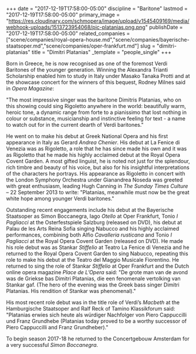 +++
date = "2017-12-19T17:58:00-05:00"
discipline = "Baritone"
lastmod = "2017-12-19T17:58:00-05:00"
primary_image = "https://res.cloudinary.com/schmopera/image/upload/v1545409169/media/webhook-uploads/1513723954068/pic-platanias.png.png"
publishDate = "2017-12-19T17:58:00-05:00"
related_companies = ["scene/companies/royal-opera-house.md","scene/companies/bayerische-staatsoper.md","scene/companies/oper-frankfurt.md"]
slug = "dimitri-platanias"
title = "Dimitri Platanias"
_template = "people_single"
+++

Born in Greece, he is now recognised as one of the foremost Verdi Baritones of the younger generation. Winning the Alexandra Trianti Scholarship enabled him to study in Italy under Masako Tanaka Protti and at the showcase concert for the winners of this bequest, Rodney Milnes said in *Opera Magazine*:

"The most impressive singer was the baritone Dimitris Platanias, who on this showing could sing Rigoletto anywhere in the world: beautifully warm, heroic tone, a dynamic range from forte to a pianissimo that lost nothing in colour or substance, musicianship and instinctive feeling for text - a name to watch out for in the current dearth of Verdi baritones."

He went on to make his debut at Greek National Opera and his first appearance in Italy as Gerard *Andrea Chenier*. His debut at La Fenice di Venezia was as Rigoletto, a role that he has since made his own and it was as Rigoletto that he made his highly acclaimed debut at the Royal Opera Covent Garden. A most gifted linguist, he is noted not just for the splendour, rich timbre and beauty of his voice, but also for his insightful interpretations of the characters he portrays. His appearance as Rigoletto in concert with the London Symphony Orchestra under Gianandrea Noseda was greeted with great enthusiasm, leading Hugh Canning in *The Sunday Times Culture* – 22 September 2013 to write: "Platanias, meanwhile must now be the great white hope among younger Verdi baritones."

Outstanding recent engagements include his debut at the Bayerische Staatsoper as Simon Boccanegra, Iago *Otello* at Oper Frankfurt, Tonio *I Pagliacci* at the Osterfestspiele Salzburg (released on DVD), his debut at Palau de les Arts Reina Sofia singing Nabucco and his highly acclaimed performances, combining both Alfio *Cavalleria rusticana* and Tonio *I Pagliacci* at the Royal Opera Covent Garden (released on DVD). He made his role debut was as Stankar *Stiffelio* at Teatro La Fenice di Venezia and he returned to the Royal Opera Covent Garden to sing Nabucco, repeating this role to make his debut at the Teatro del Maggio Musicale Fiorentino.  He returned to sing the role of Stankar *Stiffelio* at Oper Frankfurt and the Dutch online opera magazine *Place de L’Opera* said: "De grote man van de avond was de Griekse bas Dimitri Platanias, die een fenomenale vertolking van Stankar gaf. (The hero of the evening was the Greek bass singer Dimitri Platanias.  His rendition of Stankar was phenomenal)." 

His most recent role debut was in the title role of Verdi’s *Macbeth* at the Hamburgische Staatsoper and Ralf Reck of Tamino Klassikforum said: "Platanias erwies sich heute als würdiger Nachfolger von Piero Cappuccilli und Franz Grundhebe (Platanias today proved to be a worthy successor of Piero Cappuccilli and Franz Grundheber)." 

To begin season 2017-18 he returned to the Concertgebouw Amsterdam for a very successful *Simon Boccanegra*.
